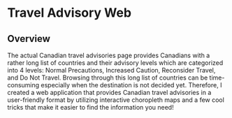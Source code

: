 # Travel Advisory Web

## Overview
The actual Canadian travel advisories page provides Canadians with a rather long list of countries and their advisory levels which are categorized into 4 levels: Normal Precautions, Increased Caution, Reconsider Travel, and Do Not Travel. Browsing through this long list of countries can be time-consuming especially when the destination is not decided yet.
Therefore, I created a web application that provides Canadian travel advisories in a user-friendly format by utilizing interactive choropleth maps and a few cool tricks that make it easier to find the information you need!
